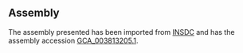 
Assembly
--------

The assembly presented has been imported from 
[INSDC](http://www.insdc.org) and has the assembly accession
[GCA\_003813205.1](http://www.ebi.ac.uk/ena/data/view/GCA_003813205.1).

